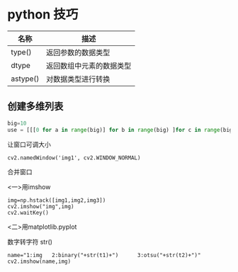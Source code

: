 # python 技巧

| 名称     | 描述                     |
| -------- | ------------------------ |
| type()   | 返回参数的数据类型       |
| dtype    | 返回数组中元素的数据类型 |
| astype() | 对数据类型进行转换       |

## 创建多维列表

```python
big=10
use = [[[0 for a in range(big)] for b in range(big) ]for c in range(big)]
```

让窗口可调大小

```
cv2.namedWindow('img1', cv2.WINDOW_NORMAL)
```



合并窗口

<一>用imshow

```
img=np.hstack([img1,img2,img3])
cv2.imshow("img",img)
cv2.waitKey()
```

<二>用matplotlib.pyplot



数字转字符 str()

```
name="1:img   2:binary("+str(t1)+")      3:otsu("+str(t2)+")"
cv2.imshow(name,img)
```

